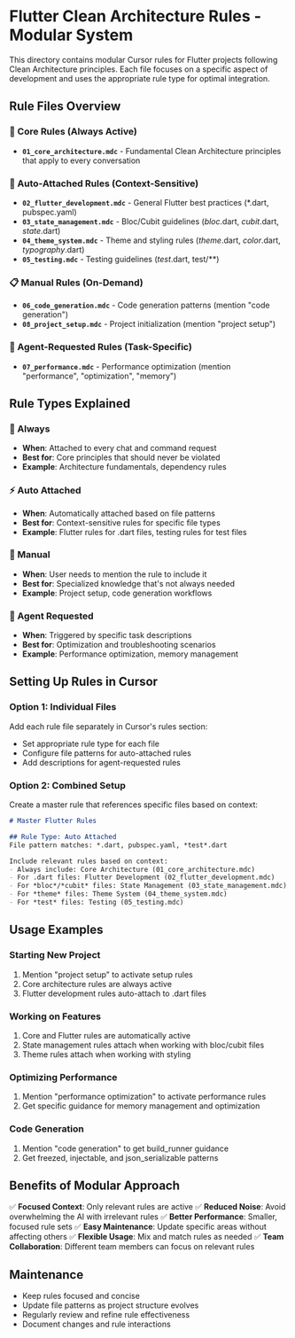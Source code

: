 # Flutter Clean Architecture Rules - Modular System

This directory contains modular Cursor rules for Flutter projects following Clean Architecture principles. Each file focuses on a specific aspect of development and uses the appropriate rule type for optimal integration.

## Rule Files Overview

### 🔧 Core Rules (Always Active)

- **`01_core_architecture.mdc`** - Fundamental Clean Architecture principles that apply to every conversation

### 🎯 Auto-Attached Rules (Context-Sensitive)

- **`02_flutter_development.mdc`** - General Flutter best practices (*.dart, pubspec.yaml)
- **`03_state_management.mdc`** - Bloc/Cubit guidelines (*bloc*.dart, *cubit*.dart, *state*.dart)
- **`04_theme_system.mdc`** - Theme and styling rules (*theme*.dart, *color*.dart, *typography*.dart)
- **`05_testing.mdc`** - Testing guidelines (*test*.dart, test/**)

### 📋 Manual Rules (On-Demand)

- **`06_code_generation.mdc`** - Code generation patterns (mention "code generation")
- **`08_project_setup.mdc`** - Project initialization (mention "project setup")

### 🚀 Agent-Requested Rules (Task-Specific)

- **`07_performance.mdc`** - Performance optimization (mention "performance", "optimization", "memory")

## Rule Types Explained

### 🔄 Always

- **When**: Attached to every chat and command request
- **Best for**: Core principles that should never be violated
- **Example**: Architecture fundamentals, dependency rules

### ⚡ Auto Attached

- **When**: Automatically attached based on file patterns
- **Best for**: Context-sensitive rules for specific file types
- **Example**: Flutter rules for .dart files, testing rules for test files

### 👤 Manual

- **When**: User needs to mention the rule to include it
- **Best for**: Specialized knowledge that's not always needed
- **Example**: Project setup, code generation workflows

### 🎯 Agent Requested

- **When**: Triggered by specific task descriptions
- **Best for**: Optimization and troubleshooting scenarios
- **Example**: Performance optimization, memory management

## Setting Up Rules in Cursor

### Option 1: Individual Files

Add each rule file separately in Cursor's rules section:

- Set appropriate rule type for each file
- Configure file patterns for auto-attached rules
- Add descriptions for agent-requested rules

### Option 2: Combined Setup

Create a master rule that references specific files based on context:

```markdown
# Master Flutter Rules

## Rule Type: Auto Attached
File pattern matches: *.dart, pubspec.yaml, *test*.dart

Include relevant rules based on context:
- Always include: Core Architecture (01_core_architecture.mdc)
- For .dart files: Flutter Development (02_flutter_development.mdc)
- For *bloc*/*cubit* files: State Management (03_state_management.mdc)
- For *theme* files: Theme System (04_theme_system.mdc)
- For *test* files: Testing (05_testing.mdc)
```

## Usage Examples

### Starting New Project

1. Mention "project setup" to activate setup rules
2. Core architecture rules are always active
3. Flutter development rules auto-attach to .dart files

### Working on Features

1. Core and Flutter rules are automatically active
2. State management rules attach when working with bloc/cubit files
3. Theme rules attach when working with styling

### Optimizing Performance

1. Mention "performance optimization" to activate performance rules
2. Get specific guidance for memory management and optimization

### Code Generation

1. Mention "code generation" to get build_runner guidance
2. Get freezed, injectable, and json_serializable patterns

## Benefits of Modular Approach

✅ **Focused Context**: Only relevant rules are active
✅ **Reduced Noise**: Avoid overwhelming the AI with irrelevant rules
✅ **Better Performance**: Smaller, focused rule sets
✅ **Easy Maintenance**: Update specific areas without affecting others
✅ **Flexible Usage**: Mix and match rules as needed
✅ **Team Collaboration**: Different team members can focus on relevant rules

## Maintenance

- Keep rules focused and concise
- Update file patterns as project structure evolves
- Regularly review and refine rule effectiveness
- Document changes and rule interactions
